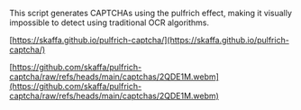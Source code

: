 This script generates CAPTCHAs using the pulfrich effect, making it visually impossible to detect using traditional OCR algorithms.

[https://skaffa.github.io/pulfrich-captcha/](https://skaffa.github.io/pulfrich-captcha/)

[https://github.com/skaffa/pulfrich-captcha/raw/refs/heads/main/captchas/2QDE1M.webm](https://github.com/skaffa/pulfrich-captcha/raw/refs/heads/main/captchas/2QDE1M.webm)

